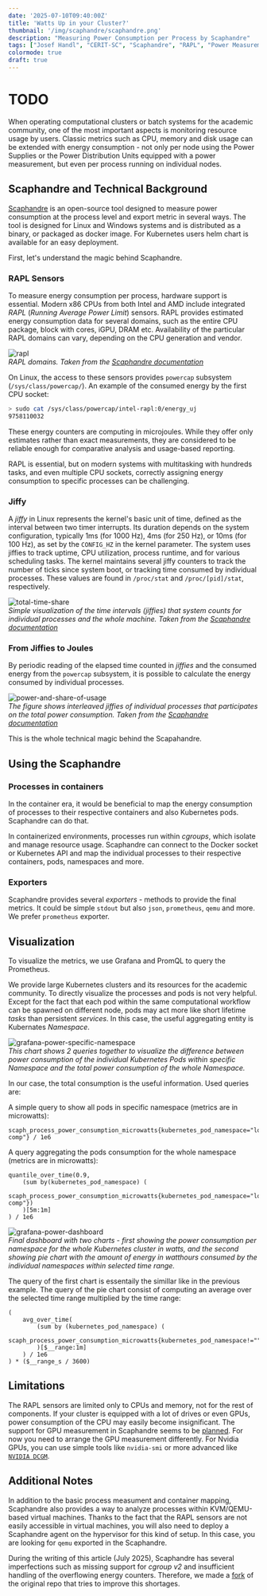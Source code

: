 ```yaml
---
date: '2025-07-10T09:40:00Z'
title: 'Watts Up in your Cluster?'
thumbnail: '/img/scaphandre/scaphandre.png'
description: "Measuring Power Consumption per Process by Scaphandre"
tags: ["Josef Handl", "CERIT-SC", "Scaphandre", "RAPL", "Power Measurement"]
colormode: true
draft: true
---
```



# TODO

When operating computational clusters or batch systems for the academic community, one of the most important aspects is monitoring resource usage by users. Classic metrics such as CPU, memory and disk usage can be extended with energy consumption - not only per node using the Power Supplies or the Power Distribution Units equipped with a power measurement, but even per process running on individual nodes. 


## Scaphandre and Technical Background
[Scaphandre](https://github.com/hubblo-org/scaphandre) is an open-source tool designed to measure power consumption at the process level and export metric in several ways. The tool is designed for Linux and Windows systems and is distributed as a binary, or packaged as docker image. For Kubernetes users helm chart is available for an easy deployment.

First, let's understand the magic behind Scaphandre.

### RAPL Sensors
To measure energy consumption per process, hardware support is essential. Modern x86 CPUs from both Intel and AMD include integrated *RAPL* (*Running Average Power Limit*) sensors. RAPL provides estimated energy consumption data for several domains, such as the entire CPU package, block with cores, iGPU, DRAM etc. Availability of the particular RAPL domains can vary, depending on the CPU generation and vendor.

![rapl](/img/scaphandre/rapl.png)  
*RAPL domains. Taken from the [Scaphandre documentation](https://hubblo-org.github.io/scaphandre-documentation/explanations/rapl-domains.html)*

On Linux, the access to these sensors provides `powercap` subsystem (`/sys/class/powercap/`).
An example of the consumed energy by the first CPU socket:
```bash
> sudo cat /sys/class/powercap/intel-rapl:0/energy_uj
9758110032
```

These energy counters are computing in microjoules. While they offer only estimates rather than exact measurements, they are considered to be reliable enough for comparative analysis and usage-based reporting.

RAPL is essential, but on modern systems with multitasking with hundreds tasks, and even multiple CPU sockets, correctly assigning energy consumption to specific processes can be challenging.


### Jiffy
A *jiffy* in Linux represents the kernel's basic unit of time, defined as the interval between two timer interrupts. Its duration depends on the system configuration, typically 1ms (for 1000 Hz), 4ms (for 250 Hz), or 10ms (for 100 Hz), as set by the `CONFIG_HZ` in the kernel parameter. The system uses jiffies to track uptime, CPU utilization, process runtime, and for various scheduling tasks. The kernel maintains several jiffy counters to track the number of ticks since system boot, or tracking time consumed by individual processes. These values are found in `/proc/stat` and `/proc/[pid]/stat`, respectively.

![total-time-share](/img/scaphandre/total-time-share.png)  
*Simple visualization of the time intervals (jiffies) that system counts for individual processes and the whole machine. Taken from the [Scaphandre documentation](https://hubblo-org.github.io/scaphandre-documentation/explanations/how-scaph-computes-per-process-power-consumption.html)*


### From Jiffies to Joules

By periodic reading of the elapsed time counted in *jiffies* and the consumed energy from the `powercap` subsystem, it is possible to calculate the energy consumed by individual processes.


![power-and-share-of-usage](/img/scaphandre/power-and-share-of-usage.png)  
*The figure shows interleaved jiffies of individual processes that participates on the total power consumption. Taken from the [Scaphandre documentation](https://hubblo-org.github.io/scaphandre-documentation/explanations/how-scaph-computes-per-process-power-consumption.html)*

This is the whole technical magic behind the Scapahandre.

## Using the Scaphandre


### Processes in containers
In the container era, it would be beneficial to map the energy consumption of processes to their respective containers and also Kubernetes pods. Scaphandre can do that.

In containerized environments, processes run within *cgroups*, which isolate and manage resource usage. Scaphandre can connect to the Docker socket or Kubernetes API and map the individual processes to their respective containers, pods, namespaces and more.

### Exporters
Scaphandre provides several *exporters* - methods to provide the final metrics. It could be simple `stdout` but also `json`, `prometheus`, `qemu` and more. We prefer `prometheus` exporter.


## Visualization
To visualize the metrics, we use Grafana and PromQL to query the Prometheus.

We provide large Kubernetes clusters and its resources for the academic community. To directly visualize the processes and pods is not very helpful. Except for the fact that each pod within the same computational workflow can be spawned on different node, pods may act more like short lifetime *tasks* than persistent *services*. In this case, the useful aggregating entity is Kubernates *Namespace*.

![grafana-power-specific-namespace](/img/scaphandre/grafana-power-specific-namespace.png)  
*This chart shows 2 queries together to visualize the difference between power consumption of the individual Kubernetes Pods within specific Namespace and the total power consumption of the whole Namespace.*

In our case, the total consumption is the useful information. Used queries are:

A simple query to show all pods in specific namespace (metrics are in microwatts):
```
scaph_process_power_consumption_microwatts{kubernetes_pod_namespace="loslab-comp"} / 1e6
```
A query aggregating the pods consumption for the whole namespace (metrics are in microwatts):
```
quantile_over_time(0.9, 
    (sum by(kubernetes_pod_namespace) (
        scaph_process_power_consumption_microwatts{kubernetes_pod_namespace="loslab-comp"})
    )[5m:1m]
) / 1e6
```

![grafana-power-dashboard](/img/scaphandre/grafana-power-dashboard.png)  
*Final dashboard with two charts - first showing the power consumption per namespace for the whole Kubernetes cluster in watts, and the second showing pie chart with the amount of energy in watthours consumed by the individual namespaces within selected time range.*

The query of the first chart is essentaily the simillar like in the previous example. The query of the pie chart consist of computing an average over the selected time range multiplied by the time range:
```
(
    avg_over_time(
        (sum by (kubernetes_pod_namespace) (
            scaph_process_power_consumption_microwatts{kubernetes_pod_namespace!=""})
        )[$__range:1m]
    ) / 1e6
) * ($__range_s / 3600)
```


## Limitations

The RAPL sensors are limited only to CPUs and memory, not for the rest of components. If your cluster is equipped with a lot of drives or even GPUs, power consumption of the CPU may easily become insignificant.
The support for GPU measurement in Scaphandre seems to be [planned](https://github.com/hubblo-org/scaphandre/issues/24). For now you need to arrange the GPU measurement differently. For Nvidia GPUs, you can use simple tools like `nvidia-smi` or more advanced like [`NVIDIA DCGM`](https://github.com/NVIDIA/DCGM).

## Additional Notes
In addition to the basic process measument and container mapping, Scaphandre also provides a way to analyze processes within KVM/QEMU-based virtual machines. Thanks to the fact that the RAPL sensors are not easily accessible in virtual machines, you will also need to deploy a Scaphandre agent on the hypervisor for this kind of setup. In this case, you are looking for `qemu` exported in the Scaphandre.

During the writing of this article (July 2025), Scaphandre has several imperfections such as missing support for *cgroup v2* and insufficient handling of the overflowing energy counters. Therefore, we made a [fork](https://github.com/CERIT-SC/scaphandre) of the original repo that tries to improve this shortages.

